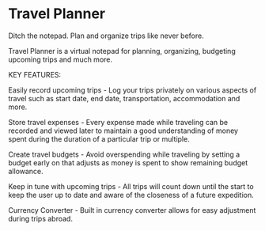 # Travel Planner
Ditch the notepad. Plan and organize trips like never before.

Travel Planner is a virtual notepad for planning, organizing, budgeting upcoming trips and much more.

KEY FEATURES:

Easily record upcoming trips -
Log your trips privately on various aspects of travel such as start date, end date, transportation, accommodation and more. 

Store travel expenses -
Every expense made while traveling can be recorded and viewed later to maintain a good understanding of money spent during the duration of a particular trip or multiple.

Create travel budgets -
Avoid overspending while traveling by setting a budget early on that adjusts as money is spent to show remaining budget allowance.

Keep in tune with upcoming trips -
All trips will count down until the start to keep the user up to date and aware of the closeness of a future expedition.

Currency Converter -
Built in currency converter allows for easy adjustment during trips abroad.
